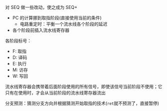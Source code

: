 对 SEQ 做一些改动，使之成为 SEQ+
- PC 的计算挪到取指阶段(直接使用当前的条件)
	- 电路重定时：平衡一个流水线各个阶段的延迟
- 各个阶段前插入流水线寄存器

各阶段标号：
- F: 取指
- D: 译码
- E: 执行
- M: 访存
- W: 写回

流水线寄存器会携带着后面阶段使用的所有信号，即使该信号当前阶段不使用；它只有在使用时，才会从当前阶段的流水线寄存器流出

分支预测：猜测分支方向并根据猜测开始取指的技术(`ret`就不预测了，直接暂停)